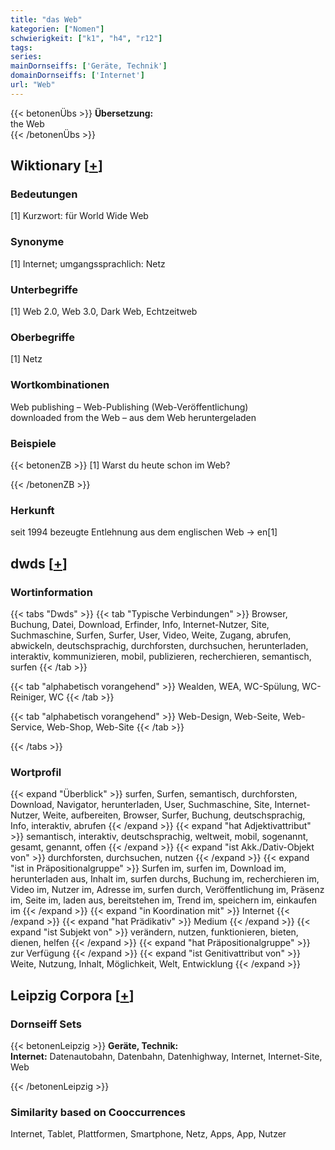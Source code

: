 ```yaml
---
title: "das Web"
kategorien: ["Nomen"]
schwierigkeit: ["k1", "h4", "r12"]
tags:
series:
mainDornseiffs: ['Geräte, Technik']
domainDornseiffs: ['Internet']
url: "Web"
---
```


{{< betonenÜbs >}}
**Übersetzung:**  
the Web  
{{< /betonenÜbs >}}

## Wiktionary [[+](https://de.wiktionary.org/wiki/Web)]

### Bedeutungen
[1] Kurzwort: für World Wide Web  

### Synonyme
[1] Internet; umgangssprachlich: Netz  

### Unterbegriffe
[1] Web 2.0, Web 3.0, Dark Web, Echtzeitweb  

### Oberbegriffe
[1] Netz  

### Wortkombinationen
Web publishing – Web-Publishing (Web-Veröffentlichung)  
downloaded from the Web – aus dem Web heruntergeladen  

### Beispiele
{{< betonenZB >}}
[1] Warst du heute schon im Web?  

{{< /betonenZB >}}
### Herkunft
seit 1994 bezeugte Entlehnung aus dem englischen Web → en[1]  



## dwds [[+](https://www.dwds.de/wb/Web)]

### Wortinformation
{{< tabs "Dwds" >}}
{{< tab "Typische Verbindungen" >}}
Browser, Buchung, Datei, Download, Erfinder, Info, Internet-Nutzer, Site, Suchmaschine, Surfen, Surfer, User, Video, Weite, Zugang, abrufen, abwickeln, deutschsprachig, durchforsten, durchsuchen, herunterladen, interaktiv, kommunizieren, mobil, publizieren, recherchieren, semantisch, surfen
{{< /tab >}}

{{< tab "alphabetisch vorangehend" >}}
Wealden, WEA, WC-Spülung, WC-Reiniger, WC
{{< /tab >}}

{{< tab "alphabetisch vorangehend" >}}
Web-Design, Web-Seite, Web-Service, Web-Shop, Web-Site
{{< /tab >}}

{{< /tabs >}}

### Wortprofil
{{< expand "Überblick" >}} surfen, Surfen, semantisch, durchforsten, Download, Navigator, herunterladen, User, Suchmaschine, Site, Internet-Nutzer, Weite, aufbereiten, Browser, Surfer, Buchung, deutschsprachig, Info, interaktiv, abrufen {{< /expand >}}
{{< expand "hat Adjektivattribut" >}} semantisch, interaktiv, deutschsprachig, weltweit, mobil, sogenannt, gesamt, genannt, offen {{< /expand >}}
{{< expand "ist Akk./Dativ-Objekt von" >}} durchforsten, durchsuchen, nutzen {{< /expand >}}
{{< expand "ist in Präpositionalgruppe" >}} Surfen im, surfen im, Download im, herunterladen aus, Inhalt im, surfen durchs, Buchung im, recherchieren im, Video im, Nutzer im, Adresse im, surfen durch, Veröffentlichung im, Präsenz im, Seite im, laden aus, bereitstehen im, Trend im, speichern im, einkaufen im {{< /expand >}}
{{< expand "in Koordination mit" >}} Internet {{< /expand >}}
{{< expand "hat Prädikativ" >}} Medium {{< /expand >}}
{{< expand "ist Subjekt von" >}} verändern, nutzen, funktionieren, bieten, dienen, helfen {{< /expand >}}
{{< expand "hat Präpositionalgruppe" >}} zur Verfügung {{< /expand >}}
{{< expand "ist Genitivattribut von" >}} Weite, Nutzung, Inhalt, Möglichkeit, Welt, Entwicklung {{< /expand >}}

## Leipzig Corpora [[+](https://corpora.uni-leipzig.de/en/res?word=Web&corpusId=deu_newscrawl-public_2018)]

### Dornseiff Sets
{{< betonenLeipzig >}}
**Geräte, Technik:**  
**Internet:** Datenautobahn, Datenbahn, Datenhighway, Internet, Internet-Site, Web  

{{< /betonenLeipzig >}}

### Similarity based on Cooccurrences
Internet, Tablet, Plattformen, Smartphone, Netz, Apps, App, Nutzer

